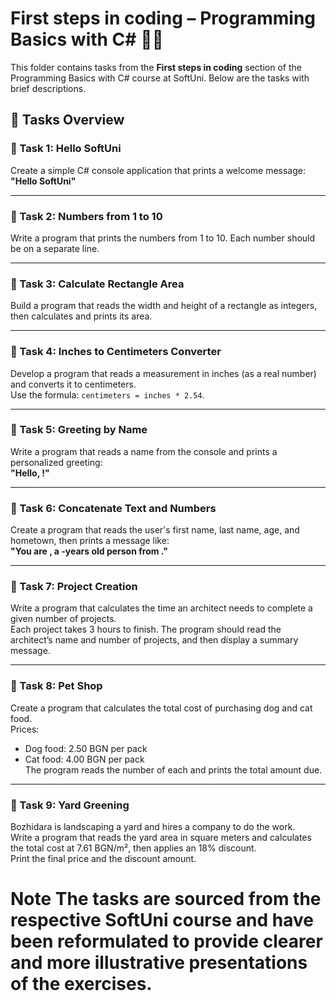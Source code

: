 # First steps in coding – Programming Basics with C# 🧑‍💻

This folder contains tasks from the **First steps in coding** section of the Programming Basics with C# course at SoftUni. Below are the tasks with brief descriptions.

## 🔧 Tasks Overview

### 📝 Task 1: Hello SoftUni
Create a simple C# console application that prints a welcome message:  
**"Hello SoftUni"**

---

### 📝 Task 2: Numbers from 1 to 10  
Write a program that prints the numbers from 1 to 10. Each number should be on a separate line.

---

### 📝 Task 3: Calculate Rectangle Area  
Build a program that reads the width and height of a rectangle as integers, then calculates and prints its area.

---

### 📝 Task 4: Inches to Centimeters Converter  
Develop a program that reads a measurement in inches (as a real number) and converts it to centimeters.  
Use the formula: `centimeters = inches * 2.54`.

---

### 📝 Task 5: Greeting by Name  
Write a program that reads a name from the console and prints a personalized greeting:  
**"Hello, <name>!"**

---

### 📝 Task 6: Concatenate Text and Numbers  
Create a program that reads the user's first name, last name, age, and hometown, then prints a message like:  
**"You are <firstName> <lastName>, a <age>-years old person from <town>."**

---

### 📝 Task 7: Project Creation  
Write a program that calculates the time an architect needs to complete a given number of projects.  
Each project takes 3 hours to finish. The program should read the architect’s name and number of projects, and then display a summary message.

---

### 📝 Task 8: Pet Shop  
Create a program that calculates the total cost of purchasing dog and cat food.  
Prices:  
- Dog food: 2.50 BGN per pack  
- Cat food: 4.00 BGN per pack  
The program reads the number of each and prints the total amount due.

---

### 📝 Task 9: Yard Greening  
Bozhidara is landscaping a yard and hires a company to do the work.  
Write a program that reads the yard area in square meters and calculates the total cost at 7.61 BGN/m², then applies an 18% discount.  
Print the final price and the discount amount.

# Note The tasks are sourced from the respective SoftUni course and have been reformulated to provide clearer and more illustrative presentations of the exercises.
